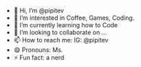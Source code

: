 - 👋 Hi, I’m @pipitev
- 👀 I’m interested in Coffee, Games, Coding.
- 🌱 I’m currently learning how to Code
- 💞️ I’m looking to collaborate on ...
- 📫 How to reach me: IG: @pipitev
- 😄 Pronouns: Ms.
- ⚡ Fun fact: a nerd

<!---
pipitev/pipitev is a ✨ special ✨ repository because its `README.md` (this file) appears on your GitHub profile.
You can click the Preview link to take a look at your changes.
--->
